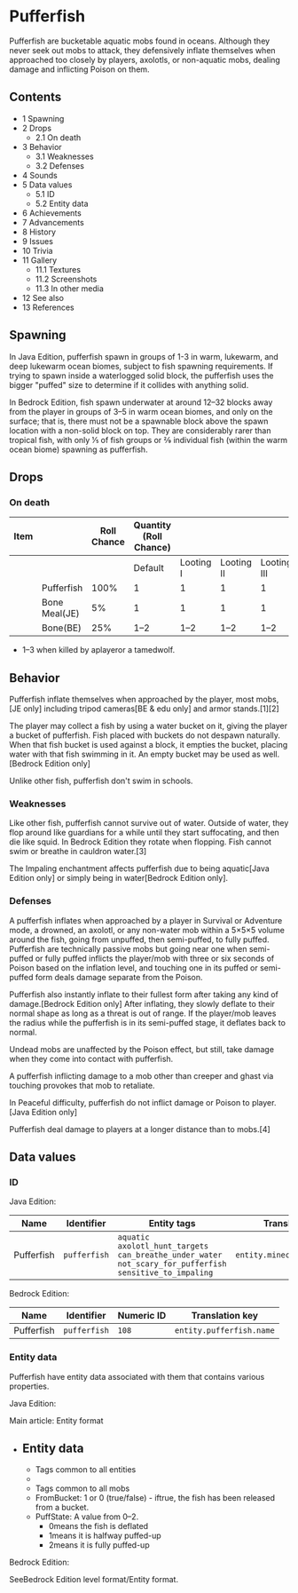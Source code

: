 # Pufferfish
Pufferfish are bucketable aquatic mobs found in oceans. Although they never seek out mobs to attack, they defensively inflate themselves when approached too closely by players, axolotls, or non-aquatic mobs, dealing damage and inflicting Poison on them.

## Contents
- 1 Spawning
- 2 Drops
	- 2.1 On death
- 3 Behavior
	- 3.1 Weaknesses
	- 3.2 Defenses
- 4 Sounds
- 5 Data values
	- 5.1 ID
	- 5.2 Entity data
- 6 Achievements
- 7 Advancements
- 8 History
- 9 Issues
- 10 Trivia
- 11 Gallery
	- 11.1 Textures
	- 11.2 Screenshots
	- 11.3 In other media
- 12 See also
- 13 References

## Spawning
In Java Edition, pufferfish spawn in groups of 1-3 in warm, lukewarm, and deep lukewarm ocean biomes, subject to fish spawning requirements. If trying to spawn inside a waterlogged solid block, the pufferfish uses the bigger "puffed" size to determine if it collides with anything solid.

In Bedrock Edition, fish spawn underwater at around 12–32 blocks away from the player in groups of 3–5 in warm ocean biomes, and only on the surface; that is, there must not be a spawnable block above the spawn location with a non-solid block on top. They are considerably rarer than tropical fish, with only 1⁄5 of fish groups or 2⁄9 individual fish (within the warm ocean biome) spawning as pufferfish.

## Drops
### On death
| Item |               | Roll Chance | Quantity (Roll Chance) |           |            |             |
|------|---------------|-------------|------------------------|-----------|------------|-------------|
|      |               |             | Default                | Looting I | Looting II | Looting III |
|      | Pufferfish    | 100%        | 1                      | 1         | 1          | 1           |
|      | Bone Meal(JE) | 5%          | 1                      | 1         | 1          | 1           |
|      | Bone(BE)      | 25%         | 1–2                    | 1–2       | 1–2        | 1–2         |

- 1–3 when killed by aplayeror a tamedwolf.

## Behavior
Pufferfish inflate themselves when approached by the player, most mobs,‌[JE  only] including tripod cameras‌[BE & edu  only] and armor stands.[1][2]

The player may collect a fish by using a water bucket on it, giving the player a bucket of pufferfish. Fish placed with buckets do not despawn naturally. When that fish bucket is used against a block, it empties the bucket, placing water with that fish swimming in it. An empty bucket may be used as well.‌[Bedrock Edition  only]

Unlike other fish, pufferfish don't swim in schools.

### Weaknesses
Like other fish, pufferfish cannot survive out of water. Outside of water, they flop around like guardians for a while until they start suffocating, and then die like squid. In Bedrock Edition they rotate when flopping. Fish cannot swim or breathe in cauldron water.[3]

The Impaling enchantment affects pufferfish due to being aquatic‌[Java Edition  only] or simply being in water‌[Bedrock Edition  only].

### Defenses
A pufferfish inflates when approached by a player in Survival or Adventure mode, a drowned, an axolotl, or any non-water mob within a 5×5×5 volume around the fish, going from unpuffed, then semi-puffed, to fully puffed. Pufferfish are technically passive mobs but going near one when semi-puffed or fully puffed inflicts the player/mob with three or six seconds of Poison based on the inflation level, and touching one in its puffed or semi-puffed form deals damage separate from the Poison. 

Pufferfish also instantly inflate to their fullest form after taking any kind of damage.‌[Bedrock Edition  only] After inflating, they slowly deflate to their normal shape as long as a threat is out of range. If the player/mob leaves the radius while the pufferfish is in its semi-puffed stage, it deflates back to normal.  

Undead mobs are unaffected by the Poison effect, but still, take damage when they come into contact with pufferfish.

A pufferfish inflicting damage to a mob other than creeper and ghast via touching provokes that mob to retaliate.

In Peaceful difficulty, pufferfish do not inflict damage or Poison to player.‌[Java Edition  only]

Pufferfish deal damage to players at a longer distance than to mobs.[4]

## Data values
### ID
Java Edition:

| Name       | Identifier   | Entity tags                                                                                                                   | Translation key               |
|------------|--------------|-------------------------------------------------------------------------------------------------------------------------------|-------------------------------|
| Pufferfish | `pufferfish` | `aquatic`<br/>`axolotl_hunt_targets`<br/>`can_breathe_under_water`<br/>`not_scary_for_pufferfish`<br/>`sensitive_to_impaling` | `entity.minecraft.pufferfish` |

Bedrock Edition:

| Name       | Identifier   | Numeric ID | Translation key          |
|------------|--------------|------------|--------------------------|
| Pufferfish | `pufferfish` | `108`      | `entity.pufferfish.name` |

### Entity data
Pufferfish have entity data associated with them that contains various properties.

Java Edition:

Main article: Entity format
- Entity data
	- 
	- Tags common to all entities
	- 
	- Tags common to all mobs
	- FromBucket: 1 or 0 (true/false) - iftrue, the fish has been released from a bucket.
	- PuffState: A value from 0–2.
		- 0means the fish is deflated
		- 1means it is halfway puffed-up
		- 2means it is fully puffed-up


Bedrock Edition:

SeeBedrock Edition level format/Entity format.
